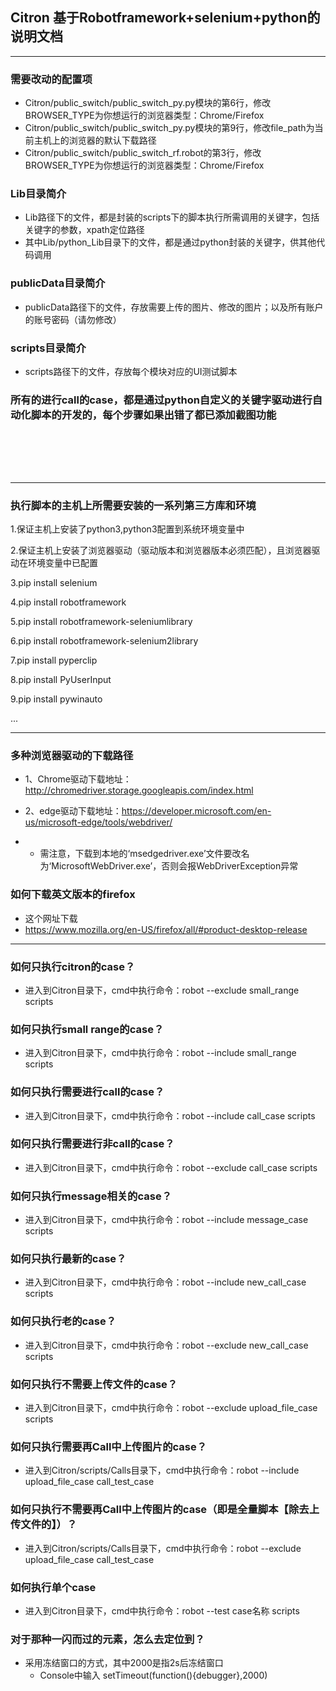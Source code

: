 ## Citron 基于Robotframework+selenium+python的说明文档

---

### 需要改动的配置项
- Citron/public_switch/public_switch_py.py模块的第6行，修改BROWSER_TYPE为你想运行的浏览器类型：Chrome/Firefox
- Citron/public_switch/public_switch_py.py模块的第9行，修改file_path为当前主机上的浏览器的默认下载路径
- Citron/public_switch/public_switch_rf.robot的第3行，修改BROWSER_TYPE为你想运行的浏览器类型：Chrome/Firefox
### Lib目录简介
- Lib路径下的文件，都是封装的scripts下的脚本执行所需调用的关键字，包括关键字的参数，xpath定位路径
- 其中Lib/python_Lib目录下的文件，都是通过python封装的关键字，供其他代码调用
### publicData目录简介
- publicData路径下的文件，存放需要上传的图片、修改的图片；以及所有账户的账号密码（请勿修改）
### scripts目录简介
- scripts路径下的文件，存放每个模块对应的UI测试脚本
### 所有的进行call的case，都是通过python自定义的关键字驱动进行自动化脚本的开发的，每个步骤如果出错了都已添加截图功能
<br><br>
---
---
### 执行脚本的主机上所需要安装的一系列第三方库和环境
1.保证主机上安装了python3,python3配置到系统环境变量中

2.保证主机上安装了浏览器驱动（驱动版本和浏览器版本必须匹配），且浏览器驱动在环境变量中已配置

3.pip install selenium

4.pip install robotframework

5.pip install robotframework-seleniumlibrary

6.pip install robotframework-selenium2library

7.pip install pyperclip

8.pip install PyUserInput

9.pip install pywinauto

...

---

### 多种浏览器驱动的下载路径
 - 1、Chrome驱动下载地址：http://chromedriver.storage.googleapis.com/index.html

 - 2、edge驱动下载地址：https://developer.microsoft.com/en-us/microsoft-edge/tools/webdriver/ 
 - - 需注意，下载到本地的‘msedgedriver.exe’文件要改名为‘MicrosoftWebDriver.exe’，否则会报WebDriverException异常

### 如何下载英文版本的firefox
 - 这个网址下载
 - https://www.mozilla.org/en-US/firefox/all/#product-desktop-release
---

### 如何只执行citron的case？
  - 进入到Citron目录下，cmd中执行命令：robot  --exclude  small_range scripts
### 如何只执行small range的case？
  - 进入到Citron目录下，cmd中执行命令：robot  --include  small_range scripts
### 如何只执行需要进行call的case？
  - 进入到Citron目录下，cmd中执行命令：robot  --include  call_case scripts
### 如何只执行需要进行非call的case？
  - 进入到Citron目录下，cmd中执行命令：robot  --exclude  call_case scripts
### 如何只执行message相关的case？
  - 进入到Citron目录下，cmd中执行命令：robot  --include  message_case scripts
### 如何只执行最新的case？
  - 进入到Citron目录下，cmd中执行命令：robot  --include  new_call_case scripts
### 如何只执行老的case？
  - 进入到Citron目录下，cmd中执行命令：robot  --exclude  new_call_case scripts
### 如何只执行不需要上传文件的case？
  - 进入到Citron目录下，cmd中执行命令：robot  --exclude  upload_file_case scripts
### 如何只执行需要再Call中上传图片的case？
  - 进入到Citron/scripts/Calls目录下，cmd中执行命令：robot  --include  upload_file_case call_test_case
### 如何只执行不需要再Call中上传图片的case（即是全量脚本【除去上传文件的】）？
  - 进入到Citron/scripts/Calls目录下，cmd中执行命令：robot  --exclude  upload_file_case call_test_case
### 如何执行单个case
  - 进入到Citron目录下，cmd中执行命令：robot  --test  case名称  scripts

### 对于那种一闪而过的元素，怎么去定位到？
  - 采用冻结窗口的方式，其中2000是指2s后冻结窗口 
    - Console中输入  setTimeout(function(){debugger},2000)